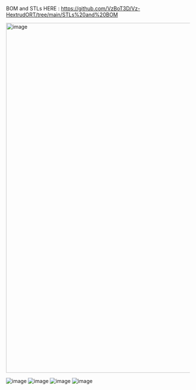 BOM and STLs HERE : https://github.com/VzBoT3D/Vz-HextrudORT/tree/main/STLs%20and%20BOM

<img width="956" alt="image" src="https://user-images.githubusercontent.com/37383368/201152604-3ea3b54b-440f-4beb-9e7f-07d3e469decf.png">

![image](https://user-images.githubusercontent.com/37383368/157893514-93b4ef1c-9462-437e-b5d0-2bd9ef2729dc.png)
![image](https://user-images.githubusercontent.com/37383368/168482583-fb932179-65a0-4f63-a881-699455ffbb24.png)
![image](https://user-images.githubusercontent.com/37383368/146016436-1e0173d9-1f4b-4490-a1b4-e32b7073eb52.png)
![image](https://user-images.githubusercontent.com/37383368/146016408-cc00f829-721e-4974-a4f7-c0baffd89d8b.png)

